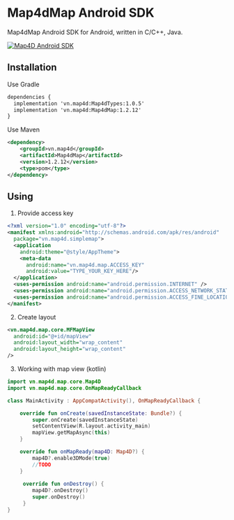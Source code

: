 # Map4dMap Android SDK

Map4dMap Android SDK for Android, written in C/C++, Java.  

[![Map4D Android SDK](https://map4d.vn/Content/Client/img/Untitled-1_0000_Right-Mockup--phone-demo-copy.png)](https://map4d.vn) 

## Installation

Use Gradle
```xml
dependencies {
  implementation 'vn.map4d:Map4dTypes:1.0.5'
  implementation 'vn.map4d:Map4dMap:1.2.12'
}
```
Use Maven
```xml
<dependency>
	<groupId>vn.map4d</groupId>
	<artifactId>Map4dMap</artifactId>
	<version>1.2.12</version>
	<type>pom</type>
</dependency>
```

## Using

1. Provide access key

```xml
<?xml version="1.0" encoding="utf-8"?>
<manifest xmlns:android="http://schemas.android.com/apk/res/android"
  package="vn.map4d.simplemap">
  <application
    android:theme="@style/AppTheme">
    <meta-data
      android:name="vn.map4d.map.ACCESS_KEY"
      android:value="TYPE_YOUR_KEY_HERE"/>
  </application>
  <uses-permission android:name="android.permission.INTERNET" />
  <uses-permission android:name="android.permission.ACCESS_NETWORK_STATE" />
  <uses-permission android:name="android.permission.ACCESS_FINE_LOCATION" />
</manifest>

```

2. Create layout

```xml
<vn.map4d.map.core.MFMapView
  android:id="@+id/mapView"
  android:layout_width="wrap_content"
  android:layout_height="wrap_content"
/>
```
3. Working with map view (kotlin)

```kotlin
import vn.map4d.map.core.Map4D
import vn.map4d.map.core.OnMapReadyCallback

class MainActivity : AppCompatActivity(), OnMapReadyCallback {

    override fun onCreate(savedInstanceState: Bundle?) {
        super.onCreate(savedInstanceState)
        setContentView(R.layout.activity_main)
        mapView.getMapAsync(this)
    }

    override fun onMapReady(map4D: Map4D?) {
        map4D?.enable3DMode(true)
        //TODO
    }
    
     override fun onDestroy() {
        map4D?.onDestroy()
        super.onDestroy()
     }
}
```